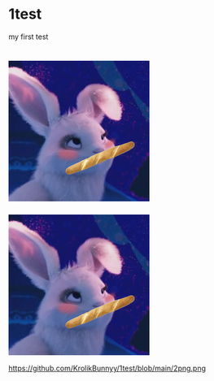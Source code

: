 # 1test
my first test

<h1> <img src="https://raw.githubusercontent.com/KrolikBunnyy/1test/main/2png.png" alt=""></img> </h1>

<img src="https://raw.githubusercontent.com/KrolikBunnyy/1test/main/2png.png" alt=""></img>



https://github.com/KrolikBunnyy/1test/blob/main/2png.png
